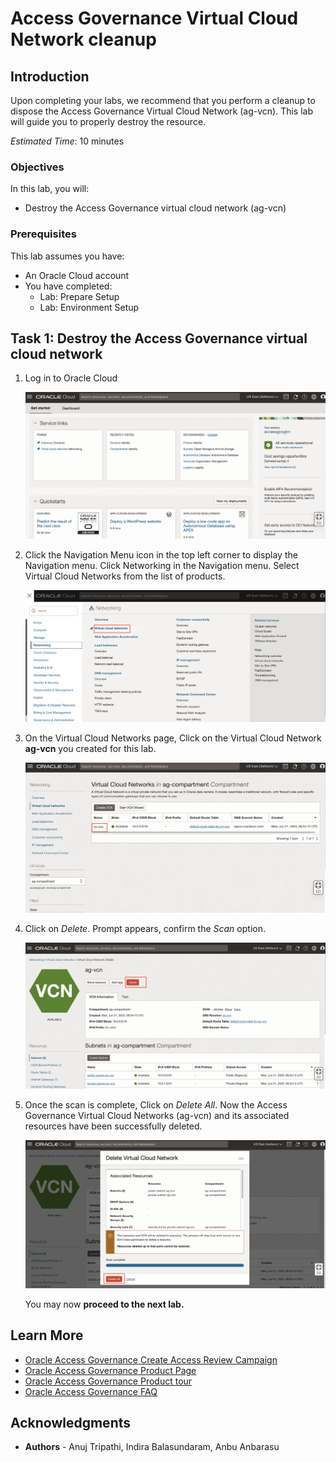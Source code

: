 # Access Governance Virtual Cloud Network cleanup 

## Introduction

Upon completing your labs, we recommend that you perform a cleanup to dispose the Access Governance Virtual Cloud Network (ag-vcn). This lab will guide you to properly destroy the resource.


*Estimated Time*: 10 minutes

### Objectives

In this lab, you will:
 * Destroy the Access Governance virtual cloud network (ag-vcn)


### Prerequisites
This lab assumes you have:

   * An Oracle Cloud account
   * You have completed:
       - Lab: Prepare Setup
       - Lab: Environment Setup


## Task 1: Destroy the Access Governance virtual cloud network 

1. Log in to Oracle Cloud

   ![Open OCI console](images/oci-homepage.png)

2. Click the Navigation Menu icon in the top left corner to display the Navigation menu. Click Networking in the Navigation menu. Select Virtual Cloud Networks from the list of products.

   
    ![Navigate to Access Governance](images/navigate-vcn.png)

    
3. On the Virtual Cloud Networks page, Click on the Virtual Cloud Network  **ag-vcn** you created for this lab. 
 

    ![Validate the status of docker](images/select-agvcn.png) 

4. Click on *Delete*. Prompt appears, confirm the *Scan* option. 

    ![Validate the status of docker](images/delete-agvcn.png) 

5. Once the scan is complete, Click on *Delete All*. Now the Access Governance Virtual Cloud Networks (ag-vcn) and its associated resources have been successfully deleted. 

    ![Validate the status of docker](images/delete-all-vcn.png) 

    You may now **proceed to the next lab.**

## Learn More

* [Oracle Access Governance Create Access Review Campaign](https://docs.oracle.com/en/cloud/paas/access-governance/pdapg/index.html)
* [Oracle Access Governance Product Page](https://www.oracle.com/security/cloud-security/access-governance/)
* [Oracle Access Governance Product tour](https://www.oracle.com/webfolder/s/quicktours/paas/pt-sec-access-governance/index.html)
* [Oracle Access Governance FAQ](https://www.oracle.com/security/cloud-security/access-governance/faq/)

## Acknowledgments
* **Authors** - Anuj Tripathi, Indira Balasundaram, Anbu Anbarasu 